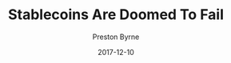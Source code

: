 ---
layout: writing
title: Stablecoins Are Doomed To Fail
date: 2017-12-10
categories: ['Money and Austrian Econ']
author: ['Preston Byrne']
excerpt: A brief history of the stablecoin Those of you who have been following this blog for awhile may recall my deep and enduring disdain for the “stablecoin” concept, that is, the idea that it is possible for “crypto-economic” magic and game theory to ensure that a cryptocurrency can be reliably pegged to the value of some real asset without requiring a bankruptcy-remote contractual mechanism to ensure convertibility of the crypto-asset into the real deal (something mainstream finance already does extremely efficiently). The first of these “stablecoin” follies was the Bitshares project, back in 2014, which claimed that blockchain alchemy could create a stablecoin called BitUSD which was pegged to the dollar and indeed pegged to any other asset (gold, silver, marmots) which users of the system chose to create.
external_url: https://prestonbyrne.com/2017/12/10/stablecoins-are-doomed-to-fail/
---